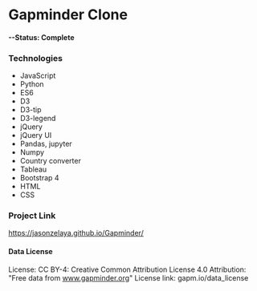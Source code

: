 # Gapminder Clone

#### --Status: Complete

### Technologies
* JavaScript
* Python
* ES6
* D3
* D3-tip
* D3-legend
* jQuery
* jQuery UI
* Pandas, jupyter
* Numpy
* Country converter
* Tableau
* Bootstrap 4
* HTML
* CSS

### Project Link
https://jasonzelaya.github.io/Gapminder/

#### Data License

License: CC BY-4: Creative Common Attribution License 4.0
Attribution: "Free data from www.gapminder.org"
License link: gapm.io/data_license  
